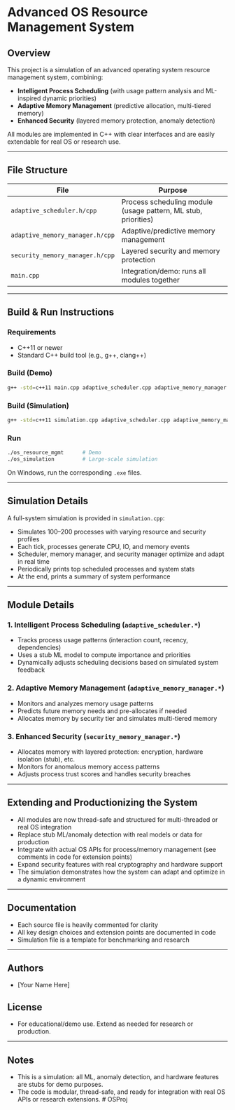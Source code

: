 # Advanced OS Resource Management System

## Overview
This project is a simulation of an advanced operating system resource management system, combining:
- **Intelligent Process Scheduling** (with usage pattern analysis and ML-inspired dynamic priorities)
- **Adaptive Memory Management** (predictive allocation, multi-tiered memory)
- **Enhanced Security** (layered memory protection, anomaly detection)

All modules are implemented in C++ with clear interfaces and are easily extendable for real OS or research use.

---

## File Structure

| File                        | Purpose                                                        |
|-----------------------------|----------------------------------------------------------------|
| `adaptive_scheduler.h/cpp`  | Process scheduling module (usage pattern, ML stub, priorities)  |
| `adaptive_memory_manager.h/cpp` | Adaptive/predictive memory management                        |
| `security_memory_manager.h/cpp` | Layered security and memory protection                       |
| `main.cpp`                  | Integration/demo: runs all modules together                    |

---

## Build & Run Instructions

### Requirements
- C++11 or newer
- Standard C++ build tool (e.g., g++, clang++)

### Build (Demo)
```sh
g++ -std=c++11 main.cpp adaptive_scheduler.cpp adaptive_memory_manager.cpp security_memory_manager.cpp -o os_resource_mgmt
```

### Build (Simulation)
```sh
g++ -std=c++11 simulation.cpp adaptive_scheduler.cpp adaptive_memory_manager.cpp security_memory_manager.cpp -o os_simulation
```

### Run
```sh
./os_resource_mgmt      # Demo
./os_simulation         # Large-scale simulation
```

On Windows, run the corresponding `.exe` files.

---

## Simulation Details

A full-system simulation is provided in `simulation.cpp`:
- Simulates 100–200 processes with varying resource and security profiles
- Each tick, processes generate CPU, IO, and memory events
- Scheduler, memory manager, and security manager optimize and adapt in real time
- Periodically prints top scheduled processes and system stats
- At the end, prints a summary of system performance

---

## Module Details

### 1. Intelligent Process Scheduling (`adaptive_scheduler.*`)
- Tracks process usage patterns (interaction count, recency, dependencies)
- Uses a stub ML model to compute importance and priorities
- Dynamically adjusts scheduling decisions based on simulated system feedback

### 2. Adaptive Memory Management (`adaptive_memory_manager.*`)
- Monitors and analyzes memory usage patterns
- Predicts future memory needs and pre-allocates if needed
- Allocates memory by security tier and simulates multi-tiered memory

### 3. Enhanced Security (`security_memory_manager.*`)
- Allocates memory with layered protection: encryption, hardware isolation (stub), etc.
- Monitors for anomalous memory access patterns
- Adjusts process trust scores and handles security breaches

---

## Extending and Productionizing the System
- All modules are now thread-safe and structured for multi-threaded or real OS integration
- Replace stub ML/anomaly detection with real models or data for production
- Integrate with actual OS APIs for process/memory management (see comments in code for extension points)
- Expand security features with real cryptography and hardware support
- The simulation demonstrates how the system can adapt and optimize in a dynamic environment

---

## Documentation
- Each source file is heavily commented for clarity
- All key design choices and extension points are documented in code
- Simulation file is a template for benchmarking and research

---

## Authors
- [Your Name Here]

## License
- For educational/demo use. Extend as needed for research or production.

---

## Notes
- This is a simulation: all ML, anomaly detection, and hardware features are stubs for demo purposes.
- The code is modular, thread-safe, and ready for integration with real OS APIs or research extensions.
#   O S P r o j  
 